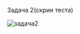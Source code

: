 Задача 2(скрин теста)

![задача2](https://github.com/user-attachments/assets/174ad5c7-74b6-4740-9096-1b867d223b25)

